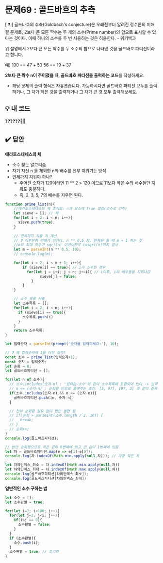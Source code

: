 # 문제69 : 골드바흐의 추측

[ ❓ ] 골드바흐의 추측(Goldbach's conjecture)은 오래전부터 알려진 정수론의 미해결 문제로, 2보다 큰 모든 짝수는 두 개의 소수(Prime number)의 합으로 표시할 수 있다는 것이다. 이때 하나의 소수를 두 번 사용하는 것은 허용한다. - 위키백과

위 설명에서 2보다 큰 모든 짝수를 두 소수의 합으로 나타낸 것을 골드바흐 파티션이라고 합니다.

예)
100 == 47 + 53
56 == 19 + 37

**2보다 큰 짝수 n이 주어졌을 때, 골드바흐 파티션을 출력하는 코드**를 작성하세요. 

* 해당 문제의 출력 형식은 자유롭습니다. 가능하시다면 골드바흐 파티션 모두를 출력하거나, 그 차가 작은 것을 출력하거나 그 차가 큰 것 모두 출력해보세요.


## 💡 내 코드
❓❓❓❓❓❓💫💦


## ✔️ 답안

**에라토스테네스의 체**
- 소수 찾는 알고리즘
- 자기 자신 n 을 제외한 n의 배수를 전부 지워가는 방식 
- 언제까지 지워야 하나? 
  - 주어진 숫자가 120이라면 11 ** 2 > 120 이므로 11보다 작은 수의 배수들만 지워도 충분하다. 
  - 즉, 2, 3, 5, 7의 배수를 지우면 된다. 


```js
function prime_list(n){
    //에라토스테네스의 체 초기화: n개 요소에 True 설정(소수로 간주)
    let sieve = []; // 체
    for(let i = 2; i < n; i++){
      sieve.push(true);
    }
 
    // 언제까지 지울 지 계산 
    // ❓ 이부분이 이해가 안간다. n ** 0.5 랑, 반복문 돌 때 m + 1 하는 것 
    //n의 최대 약수가 sqrt(n) 이하이므로 i=sqrt(n)까지 검사
    let m = parseInt(n ** 0.5, 10); 
    // console.log(m);

    for(let i = 2; i < m + 1; i++){
        if (sieve[i] == true){ // i가 소수인 경우 
          for(let j = i+i; j < n; j+=i){ // i이후, i의 배수들을 지워나감 
                sieve[j] = false;
            } 
        }
    }

    // 소수 목록 산출
    let 소수목록 = [];
    for(let i = 2; i < n; i++){
      if (sieve[i] == true){
        소수목록.push(i)
      }
    }
    return 소수목록;
}

let 입력숫자 = parseInt(prompt('숫자를 입력하세요:'), 10);

// ❓ 왜 입력숫자에 1을 더한 걸까? 
const 소수 = prime_list(입력숫자+1);
const 숫자 = 입력숫자;
let 순회 = 0;
let 골드바흐파티션 = [];

for(let n of 소수){
  // 소수.includes(숫자-n) : '입력값-소수'의 값이 소수목록에 포함되어 있다 -> 입력값 = 소수 + 소수 
  // n <= (숫자-n) : 순회를 반으로 줄여주는 조건. [3, 97], [97, 3] 과 같이 중복됨 
  if(소수.includes(숫자-n) && n <= (숫자-n)){
    골드바흐파티션.push([n, 숫자-n])
  }

  // 전부 순회할 필요 없이 반만 돌면 됨
  // if(순회 > parseInt(소수.length / 2, 10)) {
  //   break;
  // }
  // 순회++;
}
console.log(골드바흐파티션);

// 반만 순회했으므로 작은 값이 0번째에 있고 큰 값이 1번째에 있음 
let 차 = 골드바흐파티션.map(e => e[1]-e[0]); 
console.log(차.indexOf(Math.min.apply(null,차))); // 가장 작은 차 

let 차의인덱스_최소 = 차.indexOf(Math.min.apply(null,차))
let 차의인덱스_최대 = 차.indexOf(Math.max.apply(null,차))
console.log(골드바흐파티션[차의인덱스_최소]);
console.log(골드바흐파티션[차의인덱스_최대])
```

**일반적인 소수 구하는 법**

```js
let 소수 = [];
let 소수판별 = true;

for(let i=2; i<100; i++){
  for(let j=2; j<i; j++){
    if(i%j == 0){
      소수판별 = false;
    }
  }
  if (소수판별){
    소수.push(i);
  }
  소수판별 = true; // 초기화 
}
```